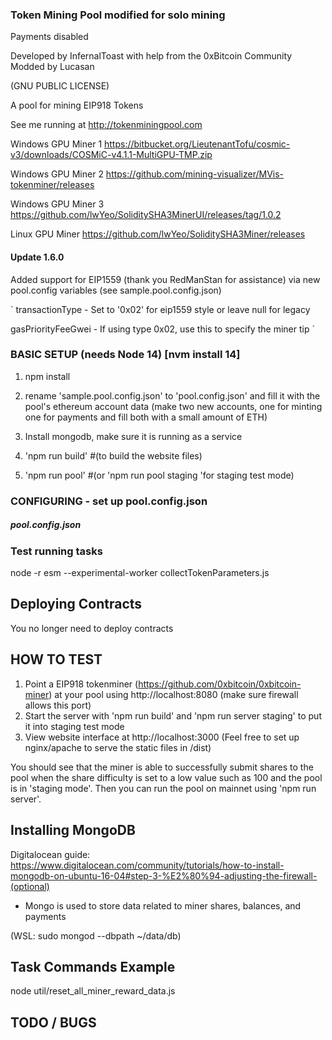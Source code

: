 ### Token Mining Pool  modified for solo mining

Payments disabled

Developed by InfernalToast with help from the 0xBitcoin Community
Modded by Lucasan

(GNU PUBLIC LICENSE)

A pool for mining EIP918 Tokens

See me running at http://tokenminingpool.com


Windows GPU Miner 1
https://bitbucket.org/LieutenantTofu/cosmic-v3/downloads/COSMiC-v4.1.1-MultiGPU-TMP.zip

Windows GPU Miner 2
https://github.com/mining-visualizer/MVis-tokenminer/releases

Windows GPU Miner 3
https://github.com/lwYeo/SoliditySHA3MinerUI/releases/tag/1.0.2

Linux GPU Miner
https://github.com/lwYeo/SoliditySHA3Miner/releases





#### Update 1.6.0 

Added support for EIP1559 (thank you RedManStan for assistance) via new pool.config variables (see sample.pool.config.json)
 
 `
 transactionType - Set to '0x02' for eip1559 style or leave null for legacy 
 
 gasPriorityFeeGwei - If using type 0x02, use this to specify the miner tip 
 `
 


### BASIC SETUP  (needs Node 14) [nvm install 14]
 
1. npm install

2. rename 'sample.pool.config.json' to 'pool.config.json' and fill it with the pool's ethereum account data (make two new accounts, one for minting one for payments and fill both with a small amount of ETH)

3. Install mongodb, make sure it is running as a service

4. 'npm run build'  #(to build the website files)

5. 'npm run pool' #(or 'npm run pool staging 'for staging test mode)
 



### CONFIGURING  - set up  pool.config.json

##### pool.config.json

 


### Test running tasks 
node -r esm  --experimental-worker collectTokenParameters.js 



## Deploying Contracts
You no longer need to deploy contracts 


## HOW TO TEST
1. Point a EIP918 tokenminer (https://github.com/0xbitcoin/0xbitcoin-miner) at your pool using http://localhost:8080   (make sure firewall allows this port)
2. Start the server with 'npm run build' and 'npm run server staging' to put it into staging test mode
3. View website interface at http://localhost:3000 (Feel free to set up nginx/apache to serve the static files in /dist)

You should see that the miner is able to successfully submit shares to the pool when the share difficulty is set to a low value such as 100 and the pool is in 'staging mode'.  Then you can run the pool on mainnet using 'npm run server'.


## Installing MongoDB

Digitalocean guide:
https://www.digitalocean.com/community/tutorials/how-to-install-mongodb-on-ubuntu-16-04#step-3-%E2%80%94-adjusting-the-firewall-(optional)

 - Mongo is used to store data related to miner shares, balances, and payments

 (WSL: sudo mongod --dbpath ~/data/db)



## Task Commands Example
node util/reset_all_miner_reward_data.js




## TODO / BUGS
